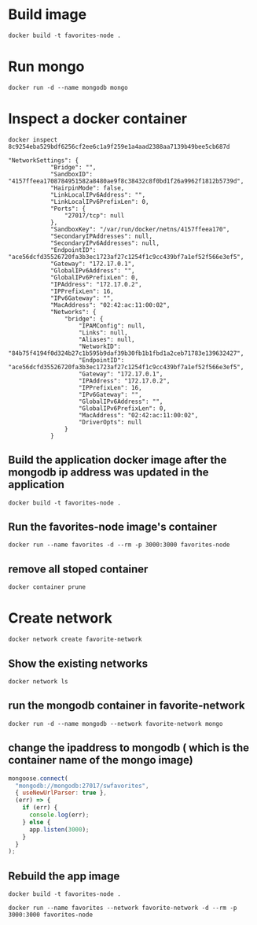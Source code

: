 # Build image

```
docker build -t favorites-node .
```

# Run mongo

```
docker run -d --name mongodb mongo
```

# Inspect a docker container

```
docker inspect 8c9254eba529bdf6256cf2ee6c1a9f259e1a4aad2388aa7139b49bee5cb687d
```

```
"NetworkSettings": {
            "Bridge": "",
            "SandboxID": "4157ffeea1708784951582a8480ae9f8c38432c8f0bd1f26a9962f1812b5739d",
            "HairpinMode": false,
            "LinkLocalIPv6Address": "",
            "LinkLocalIPv6PrefixLen": 0,
            "Ports": {
                "27017/tcp": null
            },
            "SandboxKey": "/var/run/docker/netns/4157ffeea170",
            "SecondaryIPAddresses": null,
            "SecondaryIPv6Addresses": null,
            "EndpointID": "ace56dcfd35526720fa3b3ec1723af27c1254f1c9cc439bf7a1ef52f566e3ef5",
            "Gateway": "172.17.0.1",
            "GlobalIPv6Address": "",
            "GlobalIPv6PrefixLen": 0,
            "IPAddress": "172.17.0.2",
            "IPPrefixLen": 16,
            "IPv6Gateway": "",
            "MacAddress": "02:42:ac:11:00:02",
            "Networks": {
                "bridge": {
                    "IPAMConfig": null,
                    "Links": null,
                    "Aliases": null,
                    "NetworkID": "84b75f4194f0d324b27c1b595b9daf39b30fb1b1fbd1a2ceb71783e139632427",
                    "EndpointID": "ace56dcfd35526720fa3b3ec1723af27c1254f1c9cc439bf7a1ef52f566e3ef5",
                    "Gateway": "172.17.0.1",
                    "IPAddress": "172.17.0.2",
                    "IPPrefixLen": 16,
                    "IPv6Gateway": "",
                    "GlobalIPv6Address": "",
                    "GlobalIPv6PrefixLen": 0,
                    "MacAddress": "02:42:ac:11:00:02",
                    "DriverOpts": null
                }
            }

```

## Build the application docker image after the mongodb ip address was updated in the application

```
docker build -t favorites-node .
```

## Run the favorites-node image's container

```
docker run --name favorites -d --rm -p 3000:3000 favorites-node
```

## remove all stoped container

```
docker container prune
```

# Create network

```
docker network create favorite-network
```

## Show the existing networks

```
docker network ls
```

## run the mongodb container in favorite-network

```
docker run -d --name mongodb --network favorite-network mongo
```

## change the ipaddress to mongodb ( which is the container name of the mongo image)

```js
mongoose.connect(
  "mongodb://mongodb:27017/swfavorites",
  { useNewUrlParser: true },
  (err) => {
    if (err) {
      console.log(err);
    } else {
      app.listen(3000);
    }
  }
);
```

## Rebuild the app image

```
docker build -t favorites-node .
```

```
docker run --name favorites --network favorite-network -d --rm -p 3000:3000 favorites-node
```

